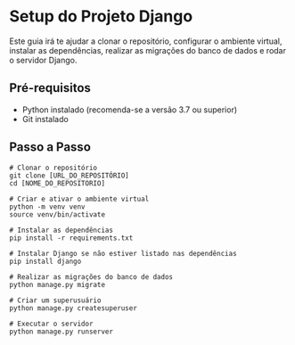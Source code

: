 # Setup do Projeto Django

Este guia irá te ajudar a clonar o repositório, configurar o ambiente virtual, instalar as dependências, realizar as migrações do banco de dados e rodar o servidor Django.

## Pré-requisitos

- Python instalado (recomenda-se a versão 3.7 ou superior)
- Git instalado

## Passo a Passo
````
# Clonar o repositório
git clone [URL_DO_REPOSITÓRIO]
cd [NOME_DO_REPOSITORIO]

# Criar e ativar o ambiente virtual
python -m venv venv
source venv/bin/activate

# Instalar as dependências
pip install -r requirements.txt

# Instalar Django se não estiver listado nas dependências
pip install django

# Realizar as migrações do banco de dados
python manage.py migrate

# Criar um superusuário
python manage.py createsuperuser

# Executar o servidor
python manage.py runserver
